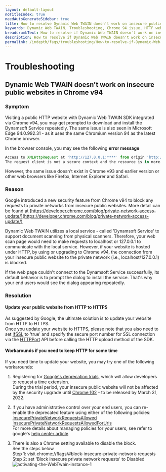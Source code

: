 ```yaml
---
layout: default-layout
noTitleIndex: true
needAutoGenerateSidebar: true
title: How to resolve Dynamic Web TWAIN doesn't work on insecure public websites in Chrome v94 
keywords: Dynamic Web TWAIN, Troubleshooting, Chrome 94 issue, HTTP website, Edge 94 issue, 
breadcrumbText: How to resolve if Dynamic Web TWAIN doesn't work on insecure public websites in Chrome v94 
description: How to resolve if Dynamic Web TWAIN doesn't work on insecure public websites in Chrome v94 
permalink: /indepth/faqs/troubleshooting/How-to-resolve-if-Dynamic-Web-TWAIN-stops-working-on-insecure-websites-in-Chrome-94.html
---
```


# Troubleshooting

## Dynamic Web TWAIN doesn't work on insecure public websites in Chrome v94 

### Symptom

Visiting a public HTTP website with Dynamic Web TWAIN SDK integrated via Chrome v94, you may get prompted to download and install the Dynamsoft Service repeatedly.
The same issue is also seen in Microsoft Edge 94.0.992.31 - as it uses the same Chromium version 94 as the latest Chrome browser.

In the browser console, you may see the following **error message**

```javascript
Access to XMLHttpRequest at 'http://127.0.0.1:****' from origin 'http://yourwebsiteURL' has been blocked by CORS policy: 
The request client is not a secure context and the resource is in more-private address space `local`.
```

However, the same issue doesn't exist in Chrome v93 and earlier version or other web browsers like Firefox, Internet Explorer and Safari.

### Reason

Google introduced a new security feature from Chrome v94 to block any requests to private networks from insecure public websites. More detail can be found at [https://developer.chrome.com/blog/private-network-access-update/](https://developer.chrome.com/blog/private-network-access-update/)


Dynamic Web TWAIN utilizes a local service - called 'Dynamsoft Service' to support document scanning from physical scanners. Therefore, your web scan page would need to make requests to localhost or 127.0.0.1 to communicate with the local service. However, if your website is hosted under HTTP, by using or upgrading to Chrome v94, the connection from your insecure public website to the private network (i.e., localhost/127.0.0.1) is blocked.

If the web page couldn't connect to the Dynamsoft Service successfully, its default behavior is to prompt the dialog to install the service. That's why your end users would see the dialog appearing repeatedly.

### Resolution  


#### Update your public website from HTTP to HTTPS
As suggested by Google, the ultimate solution is to update your website from HTTP to HTTPS.  
Once you update your website to HTTPS, please note that you also need to set [IfSSL](https://www.dynamsoft.com/web-twain/docs/info/api/WebTwain_IO.html?ver=latest#ifssl) to 'true' and specify the secure port number for SSL connection via the [HTTPPort](https://www.dynamsoft.com/web-twain/docs/info/api/WebTwain_IO.html?ver=latest#httpport) API before calling the HTTP upload method of the SDK.  

#### Workarounds if you need to keep HTTP for some time

If you need time to update your website, you may try one of the following workarounds:

1) Registering for [Google's deprecation trials](https://developer.chrome.com/blog/origin-trials/#deprecation-trials), which will allow developers to request a time extension.   
During the trial period, your insecure public website will not be affected by the security upgrade until [Chrome 102](https://chromiumdash.appspot.com/schedule) - to be released by March 31, 2022.  

2) If you have administrative control over your end users, you can re-enable the deprecated feature using either of the following policies:  
  [InsecurePrivateNetworkRequestsAllowed](https://chromeenterprise.google/policies/#InsecurePrivateNetworkRequestsAllowed)  
  [InsecurePrivateNetworkRequestsAllowedForUrls](https://chromeenterprise.google/policies/#InsecurePrivateNetworkRequestsAllowedForUrls)  
  For more details about managing policies for your users, see refer to google's [help center article](https://support.google.com/chrome/a/answer/9037717).  

3) There is also a Chrome setting available to disable the block.  
See the steps below  
Step 1: visit chrome://flags/#block-insecure-private-network-requests  
Step 2: set 'Block insecure private network requests' to Disabled  
![activating-the-WebTwain-instance-1]({{site.assets}}imgs/block-insecure-private-network-request.png)
